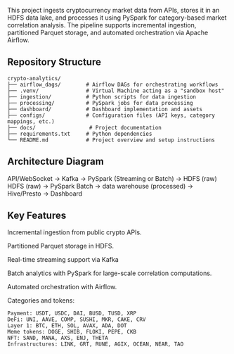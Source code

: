 This project ingests cryptocurrency market data from APIs, stores it in an HDFS data lake, and processes it using PySpark for category-based market correlation analysis. The pipeline supports incremental ingestion, partitioned Parquet storage, and automated orchestration via Apache Airflow.

## Repository Structure
```
crypto-analytics/
├── airflow_dags/        # Airflow DAGs for orchestrating workflows
├── .venv/               # Virtual Machine acting as a "sandbox host"
├── ingestion/           # Python scripts for data ingestion
├── processing/          # PySpark jobs for data processing
├── dashboard/           # Dashboard implementation and assets
├── configs/             # Configuration files (API keys, category mappings, etc.)
├── docs/                 # Project documentation
├── requirements.txt     # Python dependencies
└── README.md            # Project overview and setup instructions
```



## Architecture Diagram 
API/WebSocket → Kafka → PySpark (Streaming or Batch) → HDFS (raw)
HDFS (raw) → PySpark Batch → data warehouse (processed) → Hive/Presto → Dashboard

## Key Features
Incremental ingestion from public crypto APIs.

Partitioned Parquet storage in HDFS.

Real-time streaming support via Kafka

Batch analytics with PySpark for large-scale correlation computations.

Automated orchestration with Airflow.

Categories and tokens:

    Payment: USDT, USDC, DAI, BUSD, TUSD, XRP
    DeFi: UNI, AAVE, COMP, SUSHI, MKR, CAKE, CRV 
    Layer 1: BTC, ETH, SOL, AVAX, ADA, DOT
    Meme tokens: DOGE, SHIB, FLOKI, PEPE, CKB
    NFT: SAND, MANA, AXS, ENJ, THETA 
    Infrastructures: LINK, GRT, RUNE, AGIX, OCEAN, NEAR, TAO 


